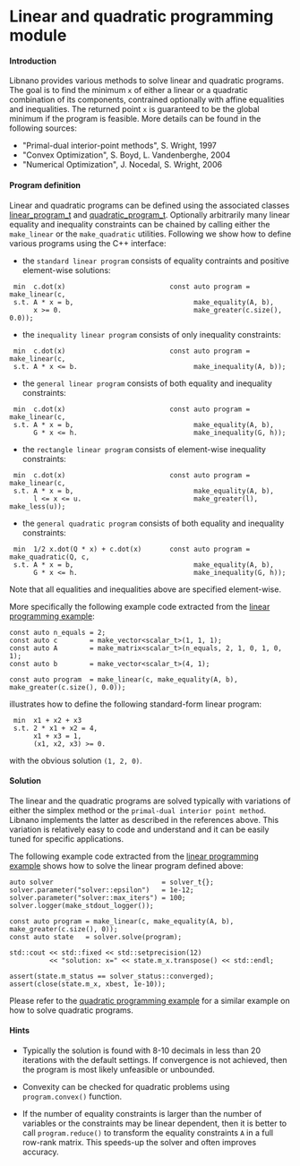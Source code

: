 # Linear and quadratic programming module


#### Introduction

Libnano provides various methods to solve linear and quadratic programs. The goal is to find the minimum `x` of either a linear or a quadratic combination of its components, contrained optionally with affine equalities and inequalities. The returned point `x` is guaranteed to be the global minimum if the program is feasible. More details can be found in the following sources:


* "Primal-dual interior-point methods", S. Wright, 1997
* "Convex Optimization", S. Boyd, L. Vandenberghe, 2004
* "Numerical Optimization", J. Nocedal, S. Wright, 2006


#### Program definition

Linear and quadratic programs can be defined using the associated classes [linear_program_t](../include/nano/function/linear.h) and [quadratic_program_t](../include/nano/function/quadratic.h). Optionally arbitrarily many linear equality and inequality constraints can be chained by calling either the `make_linear` or the `make_quadratic` utilities. Following we show how to define various programs using the C++ interface:

* the `standard linear program` consists of equality contraints and positive element-wise solutions:
```
 min  c.dot(x)                          const auto program = make_linear(c,
 s.t. A * x = b,                              make_equality(A, b),
      x >= 0.                                 make_greater(c.size(), 0.0));
```

* the `inequality linear program` consists of only inequality constraints:
```
 min  c.dot(x)                          const auto program = make_linear(c,
 s.t. A * x <= b.                             make_inequality(A, b));
```

* the `general linear program` consists of both equality and inequality constraints:
```
 min  c.dot(x)                          const auto program = make_linear(c,
 s.t. A * x = b,                              make_equality(A, b),
      G * x <= h.                             make_inequality(G, h));
```

* the `rectangle linear program` consists of element-wise inequality constraints:
```
 min  c.dot(x)                          const auto program = make_linear(c,
 s.t. A * x = b,                              make_equality(A, b),
      l <= x <= u.                            make_greater(l), make_less(u));
```

* the `general quadratic program` consists of both equality and inequality constraints:
```
 min  1/2 x.dot(Q * x) + c.dot(x)       const auto program = make_quadratic(Q, c,
 s.t. A * x = b,                              make_equality(A, b),
      G * x <= h.                             make_inequality(G, h));
```
Note that all equalities and inequalities above are specified element-wise.


More specifically the following example code extracted from the [linear programming example](../example/src/linprog.cpp):
```
const auto n_equals = 2;
const auto c        = make_vector<scalar_t>(1, 1, 1);
const auto A        = make_matrix<scalar_t>(n_equals, 2, 1, 0, 1, 0, 1);
const auto b        = make_vector<scalar_t>(4, 1);

const auto program  = make_linear(c, make_equality(A, b), make_greater(c.size(), 0.0));
```
illustrates how to define the following standard-form linear program:
```
 min  x1 + x2 + x3
 s.t. 2 * x1 + x2 = 4,
      x1 + x3 = 1,
      (x1, x2, x3) >= 0.
```
with the obvious solution `(1, 2, 0)`.


#### Solution

The linear and the quadratic programs are solved typically with variations of either the simplex method or the `primal-dual interior point method`. Libnano implements the latter as described in the references above. This variation is relatively easy to code and understand and it can be easily tuned for specific applications.

The following example code extracted from the [linear programming example](../example/src/linprog.cpp) shows how to solve the linear program defined above:
```
auto solver                           = solver_t{};
solver.parameter("solver::epsilon")   = 1e-12;
solver.parameter("solver::max_iters") = 100;
solver.logger(make_stdout_logger());

const auto program = make_linear(c, make_equality(A, b), make_greater(c.size(), 0));
const auto state   = solver.solve(program);

std::cout << std::fixed << std::setprecision(12)
          << "solution: x=" << state.m_x.transpose() << std::endl;

assert(state.m_status == solver_status::converged);
assert(close(state.m_x, xbest, 1e-10));
```

Please refer to the [quadratic programming example](../example/src/quadprog.cpp) for a similar example on how to solve quadratic programs.


#### Hints

* Typically the solution is found with 8-10 decimals in less than 20 iterations with the default settings. If convergence is not achieved, then the program is most likely unfeasible or unbounded.

* Convexity can be checked for quadratic problems using `program.convex()` function.

* If the number of equality constraints is larger than the number of variables or the constraints may be linear dependent, then it is better to call `program.reduce()` to transform the equality constraints `A` in a full row-rank matrix. This speeds-up the solver and often improves accuracy.
